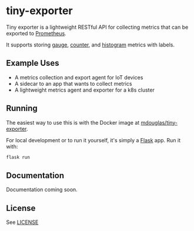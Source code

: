 # tiny-exporter

Tiny exporter is a lightweight RESTful API for collecting metrics that can be exported to [Prometheus][].

It supports storing [gauge][], [counter][], and [histogram][] metrics with labels.

## Example Uses

* A metrics collection and export agent for IoT devices
* A sidecar to an app that wants to collect metrics
* A lightweight metrics agent and exporter for a k8s cluster

## Running

The easiest way to use this is with the Docker image at [mdouglas/tiny-exporter][].

For local development or to run it yourself, it's simply a [Flask][] app. Run it with:

```bash
flask run
```

## Documentation

Documentation coming soon.

## License

See [LICENSE](LICENSE.txt)

[gauge]: https://prometheus.io/docs/concepts/metric_types/#gauge
[counter]: https://prometheus.io/docs/concepts/metric_types/#counter
[histogram]: https://prometheus.io/docs/concepts/metric_types/#histogram
[Flask]: https://flask.palletsprojects.com
[mdouglas/tiny-exporter]: https://hub.docker.com/mdouglas/tiny-exporter
[Prometheus]: https://prometheus.io/